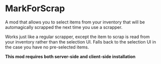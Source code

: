 # MarkForScrap

A mod that allows you to select items from your inventory that will be automagically scrapped the next time you use a scrapper.

Works just like a regular scrapper, except the item to scrap is read from your inventory rather than the selection UI. Falls back to the selection UI in the case you have no pre-selected items.

**This mod requires both server-side and client-side installation**
